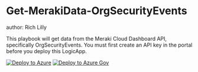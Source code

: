 # Get-MerakiData-OrgSecurityEvents
author: Rich Lilly

This playbook will get data from the Meraki Cloud Dashboard API, specifically OrgSecurityEvents. You must first create an API key in the portal before you deploy this LogicApp.

[![Deploy to Azure](https://aka.ms/deploytoazurebutton)](https://portal.azure.com/#create/Microsoft.Template/uri/https%3A%2F%2Fraw.githubusercontent.com%2FAzure%2FAzure-Sentinel%2Fmaster%2FPlaybooks%2FGet-MerakiData-OrgSecurityEvents%2Fazuredeploy.json)
[![Deploy to Azure Gov](https://aka.ms/deploytogovazurebutton)](https://portal.azure.us/#create/Microsoft.Template/uri/https%3A%2F%2Fraw.githubusercontent.com%2Frichlilly2004%2FAzure-Sentinel%2Fmaster%2FPlaybooks%2FGet-MerakiData-OrgSecurityEvents%2Fazuredeploy.json)
